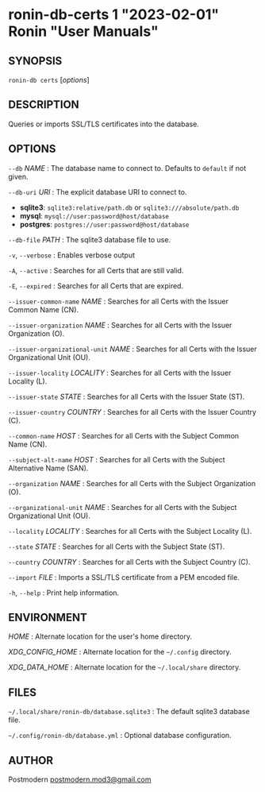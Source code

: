 # ronin-db-certs 1 "2023-02-01" Ronin "User Manuals"

## SYNOPSIS

`ronin-db certs` [*options*]

## DESCRIPTION

Queries or imports SSL/TLS certificates into the database.

## OPTIONS

`--db` *NAME*
: The database name to connect to. Defaults to `default` if not given.

`--db-uri` *URI*
: The explicit database URI to connect to.

  * **sqlite3**: `sqlite3:relative/path.db` or `sqlite3:///absolute/path.db`
  * **mysql**: `mysql://user:password@host/database`
  * **postgres**: `postgres://user:password@host/database`

`--db-file` *PATH*
: The sqlite3 database file to use.

`-v`, `--verbose`
: Enables verbose output

`-A`, `--active`
: Searches for all Certs that are still valid.

`-E`, `--expired`
: Searches for all Certs that are expired.

`--issuer-common-name` *NAME*
: Searches for all Certs with the Issuer Common Name (CN).

`--issuer-organization` *NAME*
: Searches for all Certs with the Issuer Organization (O).

`--issuer-organizational-unit` *NAME*
: Searches for all Certs with the Issuer Organizational Unit (OU).

`--issuer-locality` *LOCALITY*
: Searches for all Certs with the Issuer Locality (L).

`--issuer-state` *STATE*
: Searches for all Certs with the Issuer State (ST).

`--issuer-country` *COUNTRY*
: Searches for all Certs with the Issuer Country (C).

`--common-name` *HOST*
: Searches for all Certs with the Subject Common Name (CN).

`--subject-alt-name` *HOST*
: Searches for all Certs with the Subject Alternative Name (SAN).

`--organization` *NAME*
: Searches for all Certs with the Subject Organization (O).

`--organizational-unit` *NAME*
: Searches for all Certs with the Subject Organizational Unit (OU).

`--locality` *LOCALITY*
: Searches for all Certs with the Subject Locality (L).

`--state` *STATE*
: Searches for all Certs with the Subject State (ST).

`--country` *COUNTRY*
: Searches for all Certs with the Subject Country (C).

`--import` *FILE*
: Imports a SSL/TLS certificate from a PEM encoded file.

`-h`, `--help`
: Print help information.

## ENVIRONMENT

*HOME*
: Alternate location for the user's home directory.

*XDG_CONFIG_HOME*
: Alternate location for the `~/.config` directory.

*XDG_DATA_HOME*
: Alternate location for the `~/.local/share` directory.

## FILES

`~/.local/share/ronin-db/database.sqlite3`
: The default sqlite3 database file.

`~/.config/ronin-db/database.yml`
: Optional database configuration.

## AUTHOR

Postmodern <postmodern.mod3@gmail.com>

